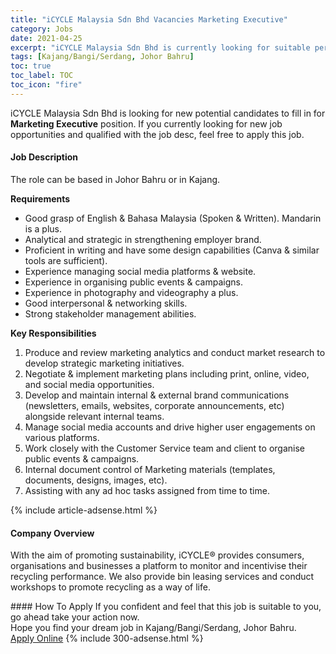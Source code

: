 ```yaml
---
title: "iCYCLE Malaysia Sdn Bhd Vacancies Marketing Executive" 
category: Jobs 
date: 2021-04-25 
excerpt: "iCYCLE Malaysia Sdn Bhd is currently looking for suitable person to fill in the Marketing Executive which based in Kajang/Bangi/Serdang, Johor Bahru" 
tags: [Kajang/Bangi/Serdang, Johor Bahru] 
toc: true 
toc_label: TOC 
toc_icon: "fire" 
--- 
```


<p>iCYCLE Malaysia Sdn Bhd is looking for new potential candidates to fill in for <b>Marketing Executive</b> position. If you currently looking for new job opportunities and qualified with the job desc, feel free to apply this job.
</p><div><div><h4>Job Description</h4></div><div><div><span><div><p>The role can be based in Johor Bahru or in Kajang.</p><p><strong>Requirements</strong></p><ul><li>Good grasp of English &amp; Bahasa Malaysia (Spoken &amp; Written). Mandarin is a plus.&#160;</li><li>Analytical and strategic in strengthening employer brand.</li><li>Proficient in writing and have some design capabilities (Canva &amp; similar tools are sufficient).</li><li>Experience managing social media platforms &amp; website.&#160;</li><li>Experience in organising public events &amp; campaigns.&#160;</li><li>Experience in photography and videography a plus.</li><li>Good interpersonal &amp; networking skills.&#160;</li><li>Strong stakeholder management abilities.</li></ul><p><strong>Key Responsibilities</strong></p><ol><li><span>Produce and review marketing analytics and conduct market research to develop strategic marketing initiatives.</span></li><li><span>Negotiate &amp; implement marketing plans including print, online, video, and social media opportunities.</span></li><li><span>Develop and maintain internal &amp; external brand communications (newsletters, emails, websites, corporate announcements, etc) alongside relevant internal teams.</span></li><li><span>Manage social media accounts and drive higher user engagements on various platforms.</span></li><li><span>Work closely with the Customer Service team and client to organise public events &amp; campaigns.</span></li><li><span>Internal document control of Marketing materials (templates, documents, designs, images, etc).</span></li><li><span>Assisting with any ad hoc tasks assigned from time to time.</span></li></ol></div></span></div></div></div> 
{% include article-adsense.html %} 
<div><div><h4>Company Overview</h4></div><div><div><span><div><p>With the aim of promoting sustainability, iCYCLE&#174; provides consumers, organisations and businesses a platform to monitor and incentivise their recycling performance. We also provide bin leasing services and conduct workshops to promote recycling as a way of life.&#160;</p></div></span></div></div></div> 
#### How To Apply 
If you confident and feel that this job is suitable to you, go ahead take your action now. <br/> 
Hope you find your dream job in Kajang/Bangi/Serdang, Johor Bahru. <br/> 
<a href="https://www.jobstreet.com.my/en/job/marketing-executive-4545932?jobId=jobstreet-my-job-4545932&" class="btn btn--info" target="_blank" rel="nofollow noopenner">Apply Online</a> 
{% include 300-adsense.html %} 